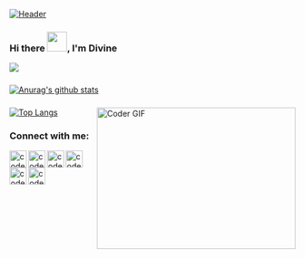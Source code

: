 [![Header](https://raw.githubusercontent.com/MartinHeinz/dnature/dnature/readme_header.png "Header")](https://divinehycenth.com/)


### Hi there <img src="https://raw.githubusercontent.com/TheDudeThatCode/TheDudeThatCode/master/Assets/Hi.gif" width="35" height="35" style="max-width:100%;">, I'm Divine

<img
  src="https://cr-ss-service.azurewebsites.net/api/ScreenShot?widget=summary&username=dnature&badges=2&show-avatar=false&style=--header-bg-color:%23000;--border-radius:10px"
/>

<!-- ![](https://komarev.com/ghpvc/?username=dnature) -->

###
[![Anurag's github stats](https://github-readme-stats.vercel.app/api?username=DNature&count_private=true&show_icons=true&theme=dracula)](https://github.com/anuraghazra/github-readme-stats)

###


<img align="right" alt="Coder GIF" height="250" width="350" src="https://thumbs.gfycat.com/EvilNextDevilfish-size_restricted.gif" data-canonical-src="https://thumbs.gfycat.com/EvilNextDevilfish-size_restricted.gif" style="max-width:100%;">

###

[![Top Langs](https://github-readme-stats.vercel.app/api/top-langs/?username=dnature&theme=radical&layout=compact)](https://github.com/anuraghazra/github-readme-stats)

###

[website]: https://divinehycenth.com
[linkedin]: https://www.linkedin.com/in/dnature/
[github]: https://github.com/dnature
[email]: mailto:contact@divinehycenth.com/
[twitter]: https://www.twitter.com/DivineHycenth
[medium]: https://medium.com/@divinehycenth8
[dev]: https://dev.to/dnature

### Connect with me:

[<img align="left" alt="codeSTACKr | LinkedIn" width="30px" src="https://img.icons8.com/color/2x/linkedin.png" />][linkedin]
[<img align="left" alt="codeSTACKr | Github" width="30px" src="https://img.icons8.com/color/2x/github.png" />][github]
[<img align="left" alt="codeSTACKr | Twitter" width="30px" src="https://img.icons8.com/color/2x/twitter.png" />][twitter]
[<img align="left" alt="codeSTACKr | Medium" width="30px" src="https://img.icons8.com/color/2x/medium-monogram.png" />][medium]
[<img align="left" alt="codeSTACKr | Gmail" width="30px" src="https://img.icons8.com/color/2x/gmail.png" />][email]
[<img align="left" alt="codeSTACKr | Dev" width="30px" src="https://d2fltix0v2e0sb.cloudfront.net/dev-badge.svg" />][dev]
